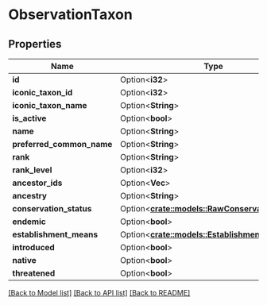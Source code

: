 # ObservationTaxon

## Properties

Name | Type | Description | Notes
------------ | ------------- | ------------- | -------------
**id** | Option<**i32**> |  | [optional]
**iconic_taxon_id** | Option<**i32**> |  | [optional]
**iconic_taxon_name** | Option<**String**> |  | [optional]
**is_active** | Option<**bool**> |  | [optional]
**name** | Option<**String**> |  | [optional]
**preferred_common_name** | Option<**String**> |  | [optional]
**rank** | Option<**String**> |  | [optional]
**rank_level** | Option<**i32**> |  | [optional]
**ancestor_ids** | Option<**Vec<i32>**> |  | [optional]
**ancestry** | Option<**String**> |  | [optional]
**conservation_status** | Option<[**crate::models::RawConservationStatus**](RawConservationStatus.md)> |  | [optional]
**endemic** | Option<**bool**> |  | [optional]
**establishment_means** | Option<[**crate::models::EstablishmentMeans**](EstablishmentMeans.md)> |  | [optional]
**introduced** | Option<**bool**> |  | [optional]
**native** | Option<**bool**> |  | [optional]
**threatened** | Option<**bool**> |  | [optional]

[[Back to Model list]](../README.md#documentation-for-models) [[Back to API list]](../README.md#documentation-for-api-endpoints) [[Back to README]](../README.md)


